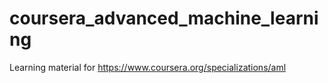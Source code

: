# coursera_advanced_machine_learning
Learning material for https://www.coursera.org/specializations/aml
